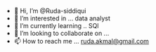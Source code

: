 - 👋 Hi, I’m @Ruda-siddiqui
- 👀 I’m interested in ... data analyst 
- 🌱 I’m currently learning .. SQl
- 💞️ I’m looking to collaborate on ...
- 📫 How to reach me ... ruda.akmal@gmail.com

<!---
Ruda-siddiqui/Ruda-siddiqui is a ✨ special ✨ repository because its `README.md` (this file) appears on your GitHub profile.
You can click the Preview link to take a look at your changes.
--->
